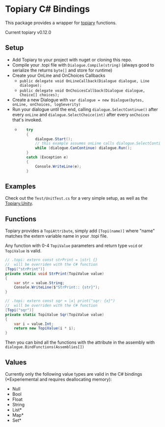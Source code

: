 # Topiary C# Bindings

This package provides a wrapper for [topiary](https://github.com/peartreegames/topiary) functions.

Current topiary v0.12.0

## Setup

 - Add Topiary to your project with nuget or cloning this repo.
 - Compile your .topi file with `Dialogue.Compile(string)` (always good to serialize the returns `byte[]` and store for runtime)
 - Create your OnLine and OnChoices Callbacks
   - `public delegate void OnLineCallback(Dialogue dialogue, Line dialogue);`
   - `public delegate void OnChoicesCallback(Dialogue dialogue, Choice[] choices);`
 - Create a new Dialogue with `var dialogue = new Dialogue(bytes, onLine, onChoices, logSeverity)`
 - Run your dialogue until the end, calling `dialogue.SelectContinue()` after every `onLine` and `dialogue.SelectChoice(int)` after every `onChoices` that's invoked.
   - ```csharp
        try
        {
            dialogue.Start();
            // this example assumes onLine calls dialogue.SelectContinue() itself
            while (dialogue.CanContinue) dialogue.Run();
        }
        catch (Exception e)
        {
            Console.WriteLine(e);
        }
     ```
     

## Examples

Check out the `Test/UnitTest.cs` for a very simple setup, as well as the [Topiary.Unity](https://github.com/peartreegames.topiary-unity).

## Functions

Topiary provides a `TopiAttribute`, simply add `[Topi(name)]` where "name" matches the extern variable name in your .topi file. 

Any function with 0-4 `TopiValue` parameters and return type `void` or `TopiValue` is valid.

```csharp
// .topi: extern const strPrint = |str| {}
//  will be overriden with the C# function
[Topi("strPrint")]
private static void StrPrint(TopiValue value)
{
    var str = value.String;
    Console.WriteLine($"StrPrint:: {str}");
}

// .topi: extern const sqr = |x| print("sqr: {x}")
//  will be overriden with the C# function
[Topi("sqr")]
private static TopiValue Sqr(TopiValue value)
{
    var i = value.Int;
    return new TopiValue(i * i);
}
```

Then you can bind all the functions with the attribute in the assembly with `dialogue.BindFunctions(Assemblies[])`

## Values

Currently only the following value types are valid in the C# bindings (*Experiemental and requires deallocating memory):
 - Null
 - Bool
 - Float
 - String
 - List*
 - Map*
 - Set*
